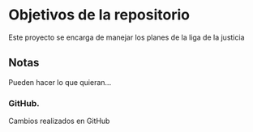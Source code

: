 # Objetivos de la repositorio

Este proyecto se encarga de manejar los planes de la liga de la justicia


## Notas
Pueden hacer lo que quieran...

### GitHub.
Cambios realizados en GitHub
